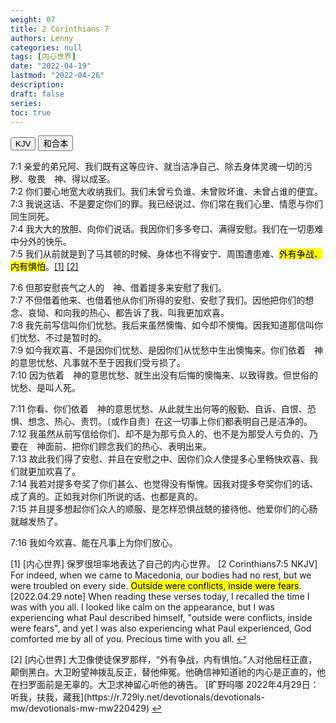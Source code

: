 ```yaml
---
weight: 07
title: 2 Corinthians 7
authors: Lenny
categories: null
tags: [内心世界]
date: "2022-04-19"
lastmod: "2022-04-26"
description: 
draft: false
series:
toc: true
---
```


<!--more-->

<!-- Tab links -->
<div class="tab">
  <button class="tablinks active" onclick="tablabel(event, 'english')">KJV</button>
  <button class="tablinks" onclick="tablabel(event, 'chinese')">和合本</button>
  
</div>

<!-- Tab content -->
<div id="english" class="tabcontent" style="display:block">

</div>

<div id="chinese" class="tabcontent">

7:1 亲爱的弟兄阿、我们既有这等应许、就当洁净自己、除去身体灵魂一切的污秽、敬畏　神、得以成圣。  
7:2 你们要心地宽大收纳我们。我们未曾亏负谁、未曾败坏谁、未曾占谁的便宜。  
7:3 我说这话、不是要定你们的罪。我已经说过、你们常在我们心里、情愿与你们同生同死。  
7:4 我大大的放胆、向你们说话。我因你们多多夸口、满得安慰。我们在一切患难中分外的快乐。  
7:5 我们从前就是到了马其顿的时候、身体也不得安宁、周围遭患难、<mark>外有争战、内有惧怕</mark>。<a id="1_ref" href = "#1">[1]</a>
<a id="2_ref" href = "#2">[2]</a>   

7:6 但那安慰丧气之人的　神、借着提多来安慰了我们。  
7:7 不但借着他来、也借着他从你们所得的安慰、安慰了我们。因他把你们的想念、哀恸、和向我的热心、都告诉了我、叫我更加欢喜。  
7:8 我先前写信叫你们忧愁。我后来虽然懊悔、如今却不懊悔。因我知道那信叫你们忧愁、不过是暂时的。  
7:9 如今我欢喜、不是因你们忧愁、是因你们从忧愁中生出懊悔来。你们依着　神的意思忧愁、凡事就不至于因我们受亏损了。  
7:10 因为依着　神的意思忧愁、就生出没有后悔的懊悔来、以致得救。但世俗的忧愁、是叫人死。  

7:11 你看、你们依着　神的意思忧愁、从此就生出何等的殷勤、自诉、自恨、恐惧、想念、热心、责罚。〔或作自责〕在这一切事上你们都表明自己是洁净的。  
7:12 我虽然从前写信给你们、却不是为那亏负人的、也不是为那受人亏负的、乃要在　神面前、把你们顾念我们的热心、表明出来。  
7:13 故此我们得了安慰、并且在安慰之中、因你们众人使提多心里畅快欢喜、我们就更加欢喜了。  
7:14 我若对提多夸奖了你们甚么、也觉得没有惭愧。因我对提多夸奖你们的话、成了真的。正如我对你们所说的话、也都是真的。  
7:15 并且提多想起你们众人的顺服、是怎样恐惧战兢的接待他、他爱你们的心肠就越发热了。  

7:16 我如今欢喜、能在凡事上为你们放心。  

<p id="1">[1] [内心世界] 保罗很坦率地表达了自己的内心世界。    
[2 Corinthians‬7:5 NKJV]  For indeed, when we came to Macedonia, our bodies had no rest, but we were troubled on every side. <mark>Outside were conflicts, inside were fears</mark>.  
[2022.04.29 note] When reading these verses today, I recalled the time I was with you all.  I looked like calm on the appearance, but I was experiencing what Paul described himself, "outside were conflicts, inside were fears", and yet I was also experiencing what Paul experienced, God comforted me by all of you.  Precious time with you all.  
<a href="#1_ref">&#8617;</a></p>

<p id="2">[2] [内心世界] 大卫像使徒保罗那样，“外有争战，内有惧怕。”人对他屈枉正直，颠倒黑白。大卫盼望神拨乱反正，替他伸冤。他确信神知道祂的内心是正直的，他在扫罗面前是无辜的。大卫求神留心听他的祷告。  
[旷野吗哪 2022年4月29日：听我，扶我，藏我](https://r.729ly.net/devotionals/devotionals-mw/devotionals-mw-mw220429)
<a href="#2_ref">&#8617;</a></p>

</div>

